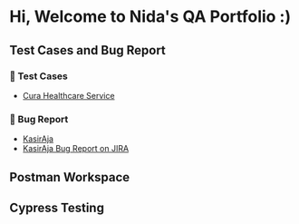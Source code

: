 # Hi, Welcome to Nida's QA Portfolio :)

## Test Cases and Bug Report
### :page_facing_up: Test Cases
* [Cura Healthcare Service](https://docs.google.com/spreadsheets/d/1fHDxNoBxPfygpm_QadWiDv7o8vGtO2XhPMR0UJdN__A/edit?usp=drive_link)

### :lady_beetle: Bug Report
* [KasirAja](https://docs.google.com/document/d/10yUmFicX1Br_ryfZAIlZYqxtUrODMvV_bwY1LDMdBVU/edit?usp=sharing)
* [KasirAja Bug Report on JIRA](https://drive.google.com/drive/folders/1I5iroO6kn7AlUlT9cS-8AILxLCy_LOD-?usp=sharing)

## Postman Workspace

## Cypress Testing
